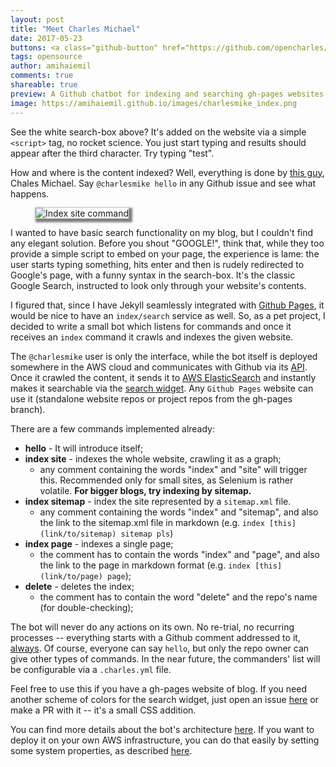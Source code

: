 ```yaml
---
layout: post
title: "Meet Charles Michael"
date: 2017-05-23
buttons: <a class="github-button" href="https://github.com/opencharles/charles-rest" data-icon="octicon-star" data-count-href="/opencharles/charles-rest/stargazers" data-count-api="/repos/opencharles/charles-rest#stargazers_count" data-count-aria-label="# stargazers on GitHub" aria-label="Star opencharles/charles-rest on GitHub">Star</a> <a class="github-button" href="https://github.com/opencharles/charles-rest/fork" data-icon="octicon-repo-forked" data-count-href="/opencharles/charles-rest/network" data-count-api="/repos/opencharles/charles-rest#forks_count" data-count-aria-label="# forks on GitHub" aria-label="Fork opencharles/charles-rest on GitHub">Fork</a>
tags: opensource
author: amihaiemil
comments: true
shareable: true
preview: A Github chatbot for indexing and searching gh-pages websites
image: https://amihaiemil.github.io/images/charlesmike_index.png
---
```


See the white search-box above? It's added on the website via a simple ``<script>`` tag,
no rocket science. You just start typing and results should appear after the third character.
Try typing "test".

How and where is the content indexed? Well, everything is done by [this guy](https://github.com/charlesmike), Chales Michael. Say ``@charlesmike hello`` in
any Github issue and see what happens.

<figure class="articleimg">
 <img src="{{page.image}}" alt="Index site command" style="box-shadow: 3px 3px 3px 3px grey;">
</figure>

I wanted to have basic search functionality on my blog, but I couldn't find any elegant solution. Before you shout "GOOGLE!", think that, while they too provide a simple script to
embed on your page, the experience is lame: the user starts typing something, hits enter and
then is rudely redirected to Google's page, with a funny syntax in the search-box. It's the classic Google Search, instructed to look only through your website's contents.

I figured that, since I have Jekyll seamlessly integrated with [Github Pages](https://pages.github.com/), it would be nice to have an ``index/search``
service as well. So, as a pet project, I decided to write a small bot which listens for commands and once it receives an ``index`` command it crawls and indexes the given website.

The ``@charlesmike`` user is only the interface, while the bot itself is deployed somewhere in the AWS cloud and communicates with Github via its [API](https://developer.github.com/v3/). Once it crawled the content, it sends it to [AWS ElasticSearch](https://aws.amazon.com/elasticsearch-service/) and instantly makes it searchable via the [search widget](https://github.com/opencharles/charles-search-box). Any ``Github Pages`` website can use it (standalone website repos or project repos from
the gh-pages branch).

There are a few commands implemented already:

  * **hello** - It will introduce itself;
  * **index site** - indexes the whole website, crawling it as a graph;
     * any comment containing the words "index" and "site" will trigger this.
       Recommended only for small sites, as Selenium is rather volatile. **For bigger
       blogs, try indexing by sitemap.**
  * **index sitemap** - index the site represented by a ``sitemap.xml`` file.
     * any comment containing the words "index" and "sitemap", and also the link to
       the sitemap.xml file in markdown (e.g. ``index [this](link/to/sitemap) sitemap pls``)
  * **index page** - indexes a single page;
     * the comment has to contain the words "index" and "page", and also the link to the
       page in markdown format (e.g. ``index [this](link/to/page) page``);
  * **delete** - deletes the index;
     * the comment has to contain the word "delete" and the repo's name (for double-checking);

The bot will never do any actions on its own. No re-trial, no recurring processes -- everything starts with a Github comment addressed to it, [always](https://github.com/amihaiemil/amihaiemil.github.io/issues/20).
Of course, everyone can say ``hello``, but only the repo owner can give other types
of commands. In the near future, the commanders' list will be configurable via a ``.charles.yml`` file.

Feel free to use this if you have a gh-pages website of blog. If you need another scheme of
colors for the search widget, just open an issue [here](https://github.com/opencharles/charles-search-box)
or make a PR with it -- it's a small CSS addition.

You can find more details about the bot's architecture [here](https://github.com/opencharles/charles-rest/blob/master/architecture.md).
If you want to deploy it on your own AWS infrastructure, you can do that easily by setting
some system properties, as described [here](https://github.com/opencharles/charles-rest#if-you-wish-to-install-it-on-your-own-infrastructure).
